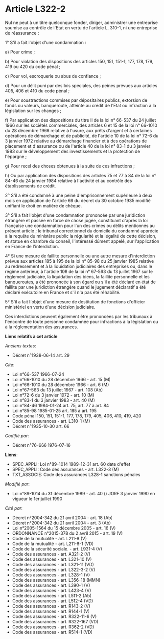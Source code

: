 # Article L322-2

Nul ne peut à un titre quelconque fonder, diriger, administrer une entreprise soumise au contrôle de l'Etat en vertu de
l'article L. 310-1, ni une entreprise de réassurance :

1° S'il a fait l'objet d'une condamnation :

a) Pour crime ;

b) Pour violation des dispositions des articles 150, 151, 151-1, 177, 178, 179, 419 ou 420 du code pénal ;

c) Pour vol, escroquerie ou abus de confiance ;

d) Pour un délit puni par des lois spéciales, des peines prévues aux articles 405, 406 et 410 du code pénal ;

e) Pour soustractions commises par dépositaires publics, extorsion de fonds ou valeurs, banqueroute, atteinte au crédit de
l'Etat ou infraction à la législation sur les changes ;

f) Par application des dispositions du titre II de la loi n° 66-537 du 24 juillet 1966 sur les sociétés commerciales, des
articles 6 et 15 de la loi n° 66-1010 du 28 décembre 1966 relative à l'usure, aux prêts d'argent et à certaines opérations de
démarchage et de publicité, de l'article 10 de la loi n° 72-6 du 3 janvier 1972 relative au démarchage financier et à des
opérations de placement et d'assurance ou de l'article 40 de la loi n° 83-1 du 3 janvier 1983 sur le développement des
investissements et la protection de l'épargne ;

g) Pour recel des choses obtenues à la suite de ces infractions ;

h) Ou par application des dispositions des articles 75 et 77 à 84 de la loi n° 84-46 du 24 janvier 1984 relative à l'activité
et au contrôle des établissements de crédit.

2° S'il a été condamné à une peine d'emprisonnement supérieure à deux mois en application de l'article 66 du décret du 30
octobre 1935 modifié unifiant le droit en matière de chèque.

3° S'il a fait l'objet d'une condamnation prononcée par une juridiction étrangère et passée en force de chose jugée,
constituant d'après la loi française une condamnation pour l'un des crimes ou délits mentionnés au présent article ; le
tribunal correctionnel du domicile du condamné apprécie à la requête du ministère public la régularité et la légalité de
cette décision, et statue en chambre du conseil, l'intéressé dûment appelé, sur l'application en France de l'interdiction.

4° Si une mesure de faillite personnelle ou une autre mesure d'interdiction prévue aux articles 185 à 195 de la loi n° 85-98
du 25 janvier 1985 relative au redressement et à la liquidation judiciaires des entreprises ou, dans le régime antérieur, à
l'article 108 de la loi n° 67-563 du 13 juillet 1967 sur le règlement judiciaire, la liquidation des biens, la faillite
personnelle et les banqueroutes, a été prononcée à son égard ou s'il a été déclaré en état de faillite par une juridiction
étrangère quand le jugement déclaratif a été déclaré exécutoire en France et s'il n'a pas été réhabilité.

5° S'il a fait l'objet d'une mesure de destitution de fonctions d'officier ministériel en vertu d'une décision judiciaire.

Ces interdictions peuvent également être prononcées par les tribunaux à l'encontre de toute personne condamnée pour
infractions à la législation ou à la réglementation des assurances.

**Liens relatifs à cet article**

_Anciens textes_:

  - Décret n°1938-06-14 art. 29

_Cite_:

  - Loi n°66-537 1966-07-24
  - Loi n°66-1010 du 28 décembre 1966 - art. 15 (M)
  - Loi n°66-1010 du 28 décembre 1966 - art. 6 (M)
  - Loi n°67-563 du 13 juillet 1967 - art. 108 (Ab)
  - Loi n°72-6 du 3 janvier 1972 - art. 10 (M)
  - Loi n°83-1 du 3 janvier 1983 - art. 40 (M)
  - Loi n°84-46 1984-01-24 art. 75, art. 77 à art. 84
  - Loi n°85-98 1985-01-25 art. 185 à art. 195
  - Code pénal 150, 151, 151-1, 177, 178, 179, 405, 406, 410, 419, 420
  - Code des assurances - art. L310-1 (M)
  - Décret n°1935-10-30 art. 66

_Codifié par_:

  - Décret n°76-666 1976-07-16

**Liens**:

  - SPEC_APPLI: Loi n°89-1014 1989-12-31 art. 60 date d'effet
  - SPEC_APPLI: Code des assurances - art. L322-3 (M)
  - TXT_ASSOCIE: Code des assurances L328-1 sanctions pénales

_Modifié par_:

  - Loi n°89-1014 du 31 décembre 1989 - art. 40 () JORF 3 janvier 1990 en vigueur le 1er juillet 1990

_Cité par_:

  - Décret n°2004-342 du 21 avril 2004 - art. 18 (Ab)
  - Décret n°2004-342 du 21 avril 2004 - art. 3 (Ab)
  - Loi n°2005-1564 du 15 décembre 2005 - art. 16 (V)
  - ORDONNANCE n°2015-378 du 2 avril 2015 - art. 19 (V)
  - Code de la mutualité - art. L211-8 (V)
  - Code de la mutualité - art. L211-8-1 (VD)
  - Code de la sécurité sociale. - art. L931-4 (V)
  - Code des assurances - art. A321-2 (V)
  - Code des assurances - art. L321-10 (V)
  - Code des assurances - art. L321-11 (VD)
  - Code des assurances - art. L322-3-2 (V)
  - Code des assurances - art. L328-1 (V)
  - Code des assurances - art. L356-18 (MMN)
  - Code des assurances - art. L390-1 (V)
  - Code des assurances - art. L423-4 (V)
  - Code des assurances - art. L511-2 (Ab)
  - Code des assurances - art. L512-4 (VD)
  - Code des assurances - art. R143-2 (V)
  - Code des assurances - art. R144-1 (V)
  - Code des assurances - art. R322-11-6 (V)
  - Code des assurances - art. R322-167 (VD)
  - Code des assurances - art. R362-2 (VD)
  - Code des assurances - art. R514-1 (VD)
